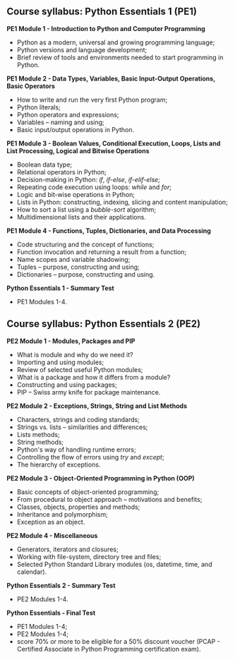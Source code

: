 ## Course syllabus: Python Essentials 1 (PE1)

**PE1 Module 1 - Introduction to Python and Computer Programming**

-   Python as a modern, universal and growing programming language;
-   Python versions and language development;
-   Brief review of tools and environments needed to start programming in Python.

**PE1 Module 2 - Data Types, Variables, Basic Input-Output Operations, Basic Operators**

-   How to write and run the very first Python program;
-   Python literals;
-   Python operators and expressions;
-   Variables – naming and using;
-   Basic input/output operations in Python.

**PE1 Module 3 - Boolean Values, Conditional Execution, Loops, Lists and List Processing, Logical and Bitwise Operations**

-   Boolean data type;
-   Relational operators in Python;
-   Decision-making in Python: _if_, _if-else_, _if-elif-else_;
-   Repeating code execution using loops: _while_ and _for_;
-   Logic and bit-wise operations in Python;
-   Lists in Python: constructing, indexing, slicing and content manipulation;
-   How to sort a list using a _bubble-sort_ algorithm;
-   Multidimensional lists and their applications.

**PE1 Module 4 - Functions, Tuples, Dictionaries, and Data Processing**

-   Code structuring and the concept of functions;
-   Function invocation and returning a result from a function;
-   Name scopes and variable shadowing;
-   Tuples – purpose, constructing and using;
-   Dictionaries – purpose, constructing and using.

**Python Essentials 1 - Summary Test**

-   PE1 Modules 1-4.

  
  

## Course syllabus: Python Essentials 2 (PE2)

**PE2 Module 1 - Modules, Packages and PIP**

-   What is module and why do we need it?
-   Importing and using modules;
-   Review of selected useful Python modules;
-   What is a package and how it differs from a module?
-   Constructing and using packages;
-   PIP – Swiss army knife for package maintenance.

**PE2 Module 2 - Exceptions, Strings, String and List Methods**

-   Characters, strings and coding standards;
-   Strings vs. lists – similarities and differences;
-   Lists methods;
-   String methods;
-   Python's way of handling runtime errors;
-   Controlling the flow of errors using _try_ and _except_;
-   The hierarchy of exceptions.

**PE2 Module 3 - Object-Oriented Programming in Python (OOP)**

-   Basic concepts of object-oriented programming;
-   From procedural to object approach – motivations and benefits;
-   Classes, objects, properties and methods;
-   Inheritance and polymorphism;
-   Exception as an object.

**PE2 Module 4 - Miscellaneous**

-   Generators, iterators and closures;
-   Working with file-system, directory tree and files;
-   Selected Python Standard Library modules (os, datetime, time, and calendar).

**Python Essentials 2 - Summary Test**

-   PE2 Modules 1-4.

  

**Python Essentials - Final Test**

-   PE1 Modules 1-4;
-   PE2 Modules 1-4;
-   score 70% or more to be eligible for a 50% discount voucher (PCAP - Certified Associate in Python Programming certification exam).
